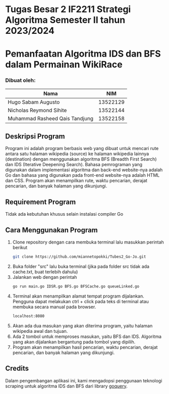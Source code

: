 # Tugas Besar 2 IF2211 Strategi Algoritma Semester II tahun 2023/2024
# Pemanfaatan Algoritma IDS dan BFS dalam Permainan WikiRace

### Dibuat oleh:
| Nama | NIM |
| -------- | --------- |
| Hugo Sabam Augusto | 13522129 |
| Nicholas Reymond Sihite | 13522144 |
| Muhammad Rasheed Qais Tandjung | 13522158 |

## Deskripsi Program
Program ini adalah program berbasis web yang dibuat untuk mencari rute antara satu halaman wikipedia (source) ke halaman wikipedia lainnya (destination)
dengan menggunakan algoritma BFS (Breadth First Search) dan IDS (Iterative Deepening Search). Bahasa pemrograman yang digunakan dalam implementasi
algoritma dan back-end website-nya adalah Go dan bahasa yang digunakan pada front-end website-nya adalah HTML dan CSS.
Program akan menampilkan rute, waktu pencarian, derajat pencarian, dan banyak halaman yang dikunjungi.

## Requirement Program
Tidak ada kebutuhan khusus selain instalasi compiler Go

## Cara Menggunakan Program
1. Clone repository dengan cara membuka terminal lalu masukkan perintah berikut
   ```sh
   git clone https://github.com/miannetopokki/Tubes2_Go-Jo.git
   ```
2. Buka folder "src" lalu buka terminal (jika pada folder src tidak ada cache.txt, buat terlebih dahulu)
3. Jalankan web dengan perintah
    ```sh
    go run main.go IDSR.go BFS.go BFSCache.go queueLinked.go
    ```
4. Terminal akan menampilkan alamat tempat program dijalankan. Pengguna dapat melakukan ctrl + click pada teks di terminal atau membuka secara manual pada browser.
    ```sh
    localhost:8080
    ```
5. Akan ada dua masukan yang akan diterima program, yaitu halaman wikipedia awal dan tujuan.
6. Ada 2 tombol untuk memproses masukan, yaitu BFS dan IDS. Algoritma yang akan dijalankan bergantung pada tombol yang dipilih. 
7. Program akan menampilkan hasil pencarian, waktu pencarian, derajat pencarian, dan banyak halaman yang dikunjungi.

## Credits

Dalam pengembangan aplikasi ini, kami mengadopsi penggunaan teknologi scraping untuk algoritma IDS dan BFS dari library [goquery](https://github.com/PuerkitoBio/goquery).
